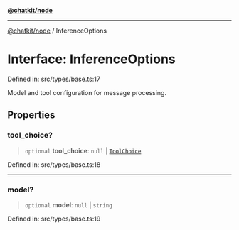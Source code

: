 [**@chatkit/node**](../README.md)

***

[@chatkit/node](../README.md) / InferenceOptions

# Interface: InferenceOptions

Defined in: src/types/base.ts:17

Model and tool configuration for message processing.

## Properties

### tool\_choice?

> `optional` **tool\_choice**: `null` \| [`ToolChoice`](ToolChoice.md)

Defined in: src/types/base.ts:18

***

### model?

> `optional` **model**: `null` \| `string`

Defined in: src/types/base.ts:19
